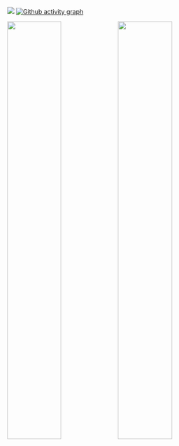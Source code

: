 <a href="https://marco-portfolio.dev/#/" rel="">![](https://user-images.githubusercontent.com/12698485/128710534-81619f88-ad41-4fa1-97e5-d1318fbf3269.png)</a>
[![Github activity graph](https://activity-graph.herokuapp.com/graph?username=MarcoYMD&theme=github&hide_border=true&bg_color=23262B&line=588D8A&point=FFFFFF)](https://git.io/MarcoYMD&hide_border=true)
<br/>
<p align="left">
  <img width="49.5%" src="https://github-readme-stats.vercel.app/api/?username=MarcoYMD&theme=prussian&show_icons=true&count_private=true&hide_border=true&hide=stars,prs,contribs&title_color=FFFFFF&bg_color=23262B&text_color=FFFFFF&icon_color=588D8A" />
    <img width="49.5%" src="http://github-readme-streak-stats.herokuapp.com?user=Nem2s&theme=dark&hide_border=true&background=23262B&ring=588D8A&fire=588D8A&currStreakLabel=FFFFFF" />
</p>
<br>
<!--
**MarcoYMD/MarcoYMD** is a ✨ _special_ ✨ repository because its `README.md` (this file) appears on your GitHub profile.

Here are some ideas to get you started:

- 🔭 I’m currently working on ...
- 🌱 I’m currently learning ...
- 👯 I’m looking to collaborate on ...
- 🤔 I’m looking for help with ...
- 💬 Ask me about ...
- 📫 How to reach me: ...
- 😄 Pronouns: ...
- ⚡ Fun fact: ...
-->
